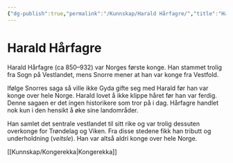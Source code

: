 ```yaml
---
{"dg-publish":true,"permalink":"/Kunnskap/Harald Hårfagre/","title":"Harald Hårfagre","tags":["historie"]}
---
```



# Harald Hårfagre
Harald Hårfagre (ca 850–932) var Norges første konge. Han stammet trolig fra Sogn på Vestlandet, mens Snorre mener at han var konge fra Vestfold. 

Ifølge Snorres saga så ville ikke Gyda gifte seg med Harald før han var konge over hele Norge. Harald lovet å ikke klippe håret før han var ferdig. Denne sagaen er det ingen historikere som tror på i dag. Hårfagre handlet nok kun i den hensikt å øke sine landområder.

Han samlet det sentrale vestlandet til sitt rike og var trolig dessuten overkonge for Trøndelag og Viken. Fra disse stedene fikk han tributt og underholdning (*veitsle*). Han var altså aldri konge over hele Norge. 

[[Kunnskap/Kongerekka\|Kongerekka]]
